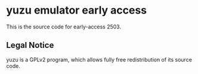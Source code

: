 yuzu emulator early access
=============

This is the source code for early-access 2503.

## Legal Notice

yuzu is a GPLv2 program, which allows fully free redistribution of its source code.